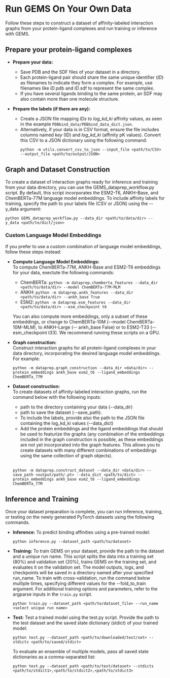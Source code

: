 # Run GEMS On Your Own Data

Follow these steps to construct a dataset of affinity-labeled interaction graphs from your protein-ligand complexes and run training or inference with GEMS.
## Prepare your protein-ligand complexes
* **Prepare your data:**
    * Save PDB and the SDF files of your dataset in a directory.
    * Each protein-ligand pair should share the same unique identifier (_ID_) as filenames to indicate they form a complex. For example, use filenames like _ID_.pdb and _ID_.sdf to represent the same complex.
    * If you have several ligands binding to the same protein, an SDF may also contain more than one molecule structure.

* **Prepare the labels (if there are any):**
    * Create a JSON file mapping _IDs_ to _log_kd_ki_ affinity values, as seen in the example `PDBbind_data/PDBbind_data_dict.json`.
    * Alternatively, if your data is in CSV format, ensure the file includes columns named _key_ (ID) and _log_kd_ki_ (affinity pK values). Convert this CSV to a JSON dictionary using the following command:
        ```
        python -m utils.convert_csv_to_json --input_file <path/to/CSV> --output_file <path/to/output/JSON>
        ```

## Graph and Dataset Construction

To create a dataset of interaction graphs ready for inference and training from your data directory, you can use the GEMS_dataprep_workflow.py script. By default, this script incorporates the ESM2-T6, ANKH-Base, and ChemBERTa-77M language model embeddings. To include affinity labels for training, specify the path to your labels file (CSV or JSON) using the --y_data argument:
```
python GEMS_dataprep_workflow.py --data_dir <path/to/data/dir> --y_data <path/to/dict/json>
```

### Custom Language Model Embeddings
If you prefer to use a custom combination of language model embeddings, follow these steps instead:

* **Compute Language Model Embeddings:** <br />
To compute ChemBERTa-77M, ANKH-Base and ESM2-T6 embeddings for your data, exectute the following commands:

    * ChemBERTa:     ```python -m dataprep.chemberta_features --data_dir <path/to/data/dir> --model ChemBERTa-77M-MLM``` <br />
    * ANKH:          ```python -m dataprep.ankh_features --data_dir <path/to/data/dir> --ankh_base True``` <br />
    * ESM2:          ```python -m dataprep.esm_features --data_dir <path/to/data/dir> --esm_checkpoint t6``` <br />

   You can also compute more embeddings, only a subset of these embeddings, or change to ChemBERTa-10M (--model ChemBERTa-10M-MLM), to ANKH-Large (-- 
   ankh_base False) or to ESM2-T33 (--esm_checkpoint t33). We recommend running these scripts on a GPU.
  
* **Graph construction:** <br />
Construct interaction graphs for all protein-ligand complexes in your data directory, incorporating the desired language model embeddings. For example:
    ```
    python -m dataprep.graph_construction --data_dir <data/dir> --protein_embeddings ankh_base esm2_t6 --ligand_embeddings ChemBERTa_77M
    ```
  
* **Dataset construction:** <br />
To create datasets of affinity-labeled interaction graphs, run the command below with the following inputs:
    * path to the directory containing your data (--data_dir)
    * path to save the dataset (--save_path).
    * To include the labels, provide also the path to the JSON file containing the log_kd_ki values (--data_dict)
    * Add the protein embeddings and the ligand embeddings that should be used to featurize the graphs (any combination of the embeddings included in the graph construction is possible, as these embeddings are not yet incorporated into the graph features. This allows you to create datasets with many different combinations of embeddings using the same collection of graph objects).  <br /> <br />
    ```
    python -m dataprep.construct_dataset --data_dir <data/dir> --save_path <output/path/.pt> --data_dict <path/to/dict> --protein_embeddings ankh_base esm2_t6 --ligand_embeddings ChemBERTa_77M
    ```

## Inference and Training
Once your dataset preparation is complete, you can run inference, training, or testing on the newly generated PyTorch datasets using the following commands.

* **Inference:** To predict binding affinities using a pre-trained model:
    ```
    python inference.py --dataset_path <path/to/dataset>
    ```
    
* **Training:** To train GEMS on your dataset, provide the path to the dataset and a unique run name. This script splits the data into a training set (80%) and validation set (20%), trains GEMS on the training set, and evaluates it on the validation set. The model outputs, logs, and checkpoints will be saved in a directory named after your specified run_name. To train with cross-validation, run the command below multiple times, specifying different values for the --fold_to_train argument. For additional training options and parameters, refer to the argparse inputs in the `train.py` script.
    ```
    python train.py --dataset_path <path/to/dataset_file> --run_name <select unique run name>
    ```

* **Test:** Test a trained model using the test.py script. Provide the path to the test dataset and the saved state dictionary (stdict) of your trained model:
    ```
    python test.py --dataset_path <path/to/downloaded/test/set> --stdicts <path/to/saved/stdict>
    ```

    To evaluate an ensemble of multiple models, pass all saved state dictionaries as a comma-separated list:
    ```
    python test.py --dataset_path <path/to/test/dataset> --stdicts <path/to/stdict1>,<path/to/stdict2>,<path/to/stdict3>
    ```
